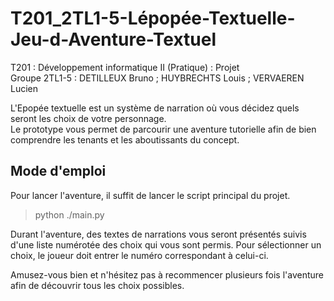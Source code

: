 # T201_2TL1-5-Lépopée-Textuelle-Jeu-d-Aventure-Textuel
T201 : Développement informatique II (Pratique) : Projet  
Groupe 2TL1-5 : DETILLEUX Bruno ; HUYBRECHTS Louis ; VERVAEREN Lucien  
  
L'Epopée textuelle est un système de narration où vous décidez quels seront les choix de votre personnage.  
Le prototype vous permet de parcourir une aventure tutorielle afin de bien comprendre les tenants et les aboutissants du concept.  

## Mode d'emploi
Pour lancer l'aventure, il suffit de lancer le script principal du projet.  
> python ./main.py

Durant l'aventure, des textes de narrations vous seront présentés suivis d'une liste numérotée des choix qui vous sont permis. Pour sélectionner un choix, le joueur doit entrer le numéro correspondant à celui-ci.  
  
Amusez-vous bien et n'hésitez pas à recommencer plusieurs fois l'aventure afin de découvrir tous les choix possibles.  
